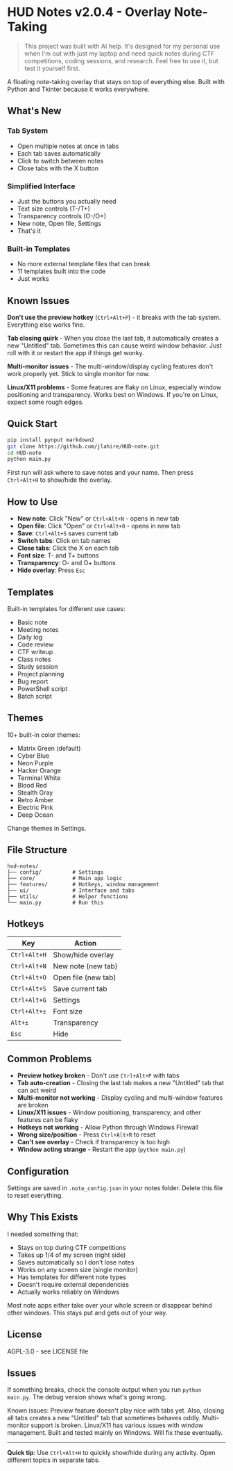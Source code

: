 # HUD Notes v2.0.4 - Overlay Note-Taking

> This project was built with AI help. It's designed for my personal use when I'm out with just my laptop and need quick notes during CTF competitions, coding sessions, and research. Feel free to use it, but test it yourself first.

A floating note-taking overlay that stays on top of everything else. Built with Python and Tkinter because it works everywhere.

## What's New

### Tab System
- Open multiple notes at once in tabs
- Each tab saves automatically
- Click to switch between notes
- Close tabs with the X button

### Simplified Interface
- Just the buttons you actually need
- Text size controls (T-/T+)
- Transparency controls (O-/O+) 
- New note, Open file, Settings
- That's it

### Built-in Templates
- No more external template files that can break
- 11 templates built into the code
- Just works

## Known Issues

**Don't use the preview hotkey** (`Ctrl+Alt+P`) - it breaks with the tab system. Everything else works fine.

**Tab closing quirk** - When you close the last tab, it automatically creates a new "Untitled" tab. Sometimes this can cause weird window behavior. Just roll with it or restart the app if things get wonky.

**Multi-monitor issues** - The multi-window/display cycling features don't work properly yet. Stick to single monitor for now.

**Linux/X11 problems** - Some features are flaky on Linux, especially window positioning and transparency. Works best on Windows. If you're on Linux, expect some rough edges.

## Quick Start

```bash
pip install pynput markdown2
git clone https://github.com/jlahire/HUD-note.git
cd HUD-note
python main.py
```

First run will ask where to save notes and your name. Then press `Ctrl+Alt+H` to show/hide the overlay.

## How to Use

- **New note**: Click "New" or `Ctrl+Alt+N` - opens in new tab
- **Open file**: Click "Open" or `Ctrl+Alt+O` - opens in new tab
- **Save**: `Ctrl+Alt+S` saves current tab
- **Switch tabs**: Click on tab names
- **Close tabs**: Click the X on each tab
- **Font size**: T- and T+ buttons
- **Transparency**: O- and O+ buttons
- **Hide overlay**: Press `Esc`

## Templates

Built-in templates for different use cases:
- Basic note
- Meeting notes
- Daily log
- Code review
- CTF writeup
- Class notes
- Study session
- Project planning
- Bug report
- PowerShell script
- Batch script

## Themes

10+ built-in color themes:
- Matrix Green (default)
- Cyber Blue
- Neon Purple
- Hacker Orange
- Terminal White
- Blood Red
- Stealth Gray
- Retro Amber
- Electric Pink
- Deep Ocean

Change themes in Settings.

## File Structure

```text
hud-notes/
├── config/          # Settings
├── core/            # Main app logic
├── features/        # Hotkeys, window management
├── ui/              # Interface and tabs
├── utils/           # Helper functions
└── main.py          # Run this
```

## Hotkeys

| Key | Action |
|-----|--------|
| `Ctrl+Alt+H` | Show/hide overlay |
| `Ctrl+Alt+N` | New note (new tab) |
| `Ctrl+Alt+O` | Open file (new tab) |
| `Ctrl+Alt+S` | Save current tab |
| `Ctrl+Alt+G` | Settings |
| `Ctrl+Alt+±` | Font size |
| `Alt+±` | Transparency |
| `Esc` | Hide |

## Common Problems

- **Preview hotkey broken** - Don't use `Ctrl+Alt+P` with tabs
- **Tab auto-creation** - Closing the last tab makes a new "Untitled" tab that can act weird
- **Multi-monitor not working** - Display cycling and multi-window features are broken
- **Linux/X11 issues** - Window positioning, transparency, and other features can be flaky
- **Hotkeys not working** - Allow Python through Windows Firewall
- **Wrong size/position** - Press `Ctrl+Alt+R` to reset
- **Can't see overlay** - Check if transparency is too high
- **Window acting strange** - Restart the app (`python main.py`)

## Configuration

Settings are saved in `.note_config.json` in your notes folder. Delete this file to reset everything.

## Why This Exists

I needed something that:
- Stays on top during CTF competitions
- Takes up 1/4 of my screen (right side)
- Saves automatically so I don't lose notes
- Works on any screen size (single monitor)
- Has templates for different note types
- Doesn't require external dependencies
- Actually works reliably on Windows

Most note apps either take over your whole screen or disappear behind other windows. This stays put and gets out of your way.

## License

AGPL-3.0 - see LICENSE file

## Issues

If something breaks, check the console output when you run `python main.py`. The debug version shows what's going wrong.

Known issues: Preview feature doesn't play nice with tabs yet. Also, closing all tabs creates a new "Untitled" tab that sometimes behaves oddly. Multi-monitor support is broken. Linux/X11 has various issues with window management. Built and tested mainly on Windows. Will fix these eventually.

---

**Quick tip**: Use `Ctrl+Alt+H` to quickly show/hide during any activity. Open different topics in separate tabs.